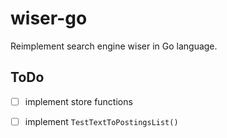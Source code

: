 # wiser-go

Reimplement search engine wiser in Go language.

## ToDo

- [ ] implement store functions
- [ ] implement `TestTextToPostingsList()`
    